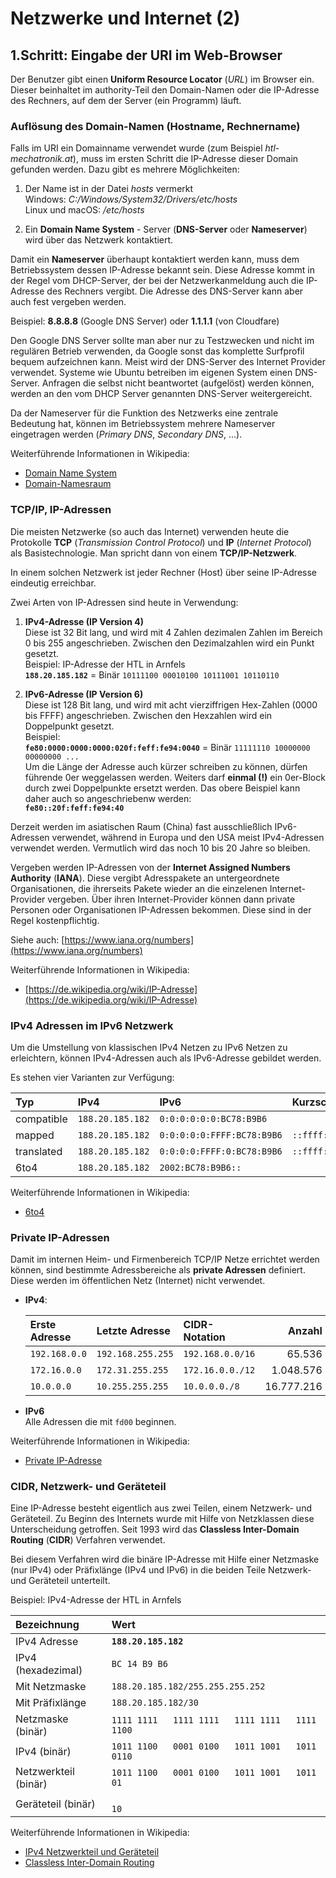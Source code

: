 # Netzwerke und Internet (2)

## 1.Schritt: Eingabe der URI im Web-Browser

Der Benutzer gibt einen **Uniform Resource Locator** (*URL*) im Browser ein. Dieser beinhaltet im authority-Teil den Domain-Namen oder die IP-Adresse des Rechners, auf dem der Server (ein Programm) läuft.

### Auflösung des Domain-Namen (Hostname, Rechnername)

Falls im URI ein Domainname verwendet wurde (zum Beispiel *htl-mechatronik.at*), muss im ersten Schritt die IP-Adresse dieser Domain gefunden werden. Dazu gibt es mehrere Möglichkeiten:

1) Der Name ist in der Datei *hosts* vermerkt  
Windows: *C:/Windows/System32/Drivers/etc/hosts*  
Linux und macOS: */etc/hosts*  

2) Ein **Domain Name System** - Server (**DNS-Server** oder **Nameserver**) wird über das Netzwerk kontaktiert.

Damit ein **Nameserver** überhaupt kontaktiert werden kann, muss dem Betriebssystem dessen IP-Adresse bekannt sein. Diese Adresse kommt in der Regel vom DHCP-Server, der bei der Netzwerkanmeldung auch die IP-Adresse des Rechners vergibt. Die Adresse des DNS-Server kann aber auch fest vergeben werden.

Beispiel: **8.8.8.8** (Google DNS Server) oder **1.1.1.1** (von Cloudfare)

Den Google DNS Server sollte man aber nur zu Testzwecken und nicht im regulären Betrieb verwenden, da Google sonst das komplette Surfprofil bequem aufzeichnen kann. Meist wird der DNS-Server des Internet Provider verwendet. Systeme wie Ubuntu betreiben im eigenen System einen DNS-Server. Anfragen die selbst nicht beantwortet (aufgelöst) werden können, werden an den vom DHCP Server genannten DNS-Server weitergereicht.

Da der Nameserver für die Funktion des Netzwerks eine zentrale Bedeutung hat, können im Betriebssystem mehrere Nameserver eingetragen werden (*Primary DNS*, *Secondary DNS*, ...).

Weiterführende Informationen in Wikipedia:  
* [Domain Name System](https://de.wikipedia.org/wiki/Domain_Name_System)
* [Domain-Namesraum](https://de.wikipedia.org/wiki/Domain_Name_System#Domain-Namensraum)

### TCP/IP, IP-Adressen

Die meisten Netzwerke (so auch das Internet) verwenden heute die Protokolle **TCP** (*Transmission Control Protocol*) und **IP** (*Internet Protocol*) als Basistechnologie. Man spricht dann von einem **TCP/IP-Netzwerk**.

In einem solchen Netzwerk ist jeder Rechner (Host) über seine IP-Adresse eindeutig erreichbar.

Zwei Arten von IP-Adressen sind heute in Verwendung:

1) **IPv4-Adresse (IP Version 4)**  
Diese ist 32 Bit lang, und wird mit 4 Zahlen dezimalen Zahlen im Bereich 0 bis 255 angeschrieben. Zwischen den Dezimalzahlen wird ein Punkt gesetzt.  
Beispiel: IP-Adresse der HTL in Arnfels  
**`188.20.185.182`** = Binär `10111100 00010100 10111001 10110110`

2) **IPv6-Adresse (IP Version 6)**  
Diese ist 128 Bit lang, und wird mit acht vierziffrigen Hex-Zahlen (0000 bis FFFF) angeschrieben. Zwischen den Hexzahlen wird ein Doppelpunkt gesetzt.  
Beispiel:  
**`fe80:0000:0000:0000:020f:feff:fe94:0040`** = Binär `11111110 10000000 00000000 ... `  
Um die Länge der Adresse auch kürzer schreiben zu können, dürfen führende 0er weggelassen werden. Weiters darf **einmal (!)** ein 0er-Block durch zwei Doppelpunkte ersetzt werden. Das obere Beispiel kann daher auch so angeschriebenw werden:  
**`fe80::20f:feff:fe94:40`**

Derzeit werden im asiatischen Raum (China) fast ausschließlich IPv6-Adressen verwendet, während in Europa und den USA meist IPv4-Adressen verwendet werden. Vermutlich wird das noch 10 bis 20 Jahre so bleiben.

Vergeben werden IP-Adressen von der **Internet Assigned Numbers Authority** (**IANA**). Diese vergibt Adresspakete an untergeordnete Organisationen, die ihrerseits Pakete wieder an die einzelenen Internet-Provider vergeben. Über ihren Internet-Provider können dann private Personen oder Organisationen IP-Adressen bekommen. Diese sind in der Regel kostenpflichtig.

Siehe auch: [https://www.iana.org/numbers](https://www.iana.org/numbers)

Weiterführende Informationen in Wikipedia:  
* [https://de.wikipedia.org/wiki/IP-Adresse](https://de.wikipedia.org/wiki/IP-Adresse)

### IPv4 Adressen im IPv6 Netzwerk

Um die Umstellung von klassischen IPv4 Netzen zu IPv6 Netzen zu erleichtern, können IPv4-Adressen auch als IPv6-Adresse gebildet werden.

Es stehen vier Varianten zur Verfügung:

 Typ | IPv4 | IPv6 | Kurzschreibweise
  :-- | :-- | :-- | :--
 compatible  | `188.20.185.182` | `0:0:0:0:0:0:BC78:B9B6`
 mapped | `188.20.185.182` | `0:0:0:0:0:FFFF:BC78:B9B6` | `::ffff:188.20.185.182`
 translated | `188.20.185.182` | `0:0:0:0:FFFF:0:BC78:B9B6` | `::ffff:0:188.20.185.182`
 6to4 | `188.20.185.182` | `2002:BC78:B9B6::` 

Weiterführende Informationen in Wikipedia:
* [6to4](https://en.wikipedia.org/wiki/6to4)


### Private IP-Adressen

Damit im internen Heim- und Firmenbereich TCP/IP Netze errichtet werden können, sind bestimmte Adressbereiche als **private Adressen** definiert. Diese werden im öffentlichen Netz (Internet) nicht verwendet.

* **IPv4**: 

   Erste Adresse | Letzte Adresse | CIDR-Notation | Anzahl
   :----------- | :------------ | :----------- | -----: 
    `192.168.0.0` | `192.168.255.255` | `192.168.0.0/16` |     65.536
    `172.16.0.0`  | `172.31.255.255`  | `172.16.0.0./12` |  1.048.576
    `10.0.0.0`    | `10.255.255.255`  | `10.0.0.0./8`    | 16.777.216

* **IPv6**  
Alle Adressen die mit `fd00` beginnen.

Weiterführende Informationen in Wikipedia:
* [Private IP-Adresse](https://de.wikipedia.org/wiki/Private_IP-Adresse)

### CIDR, Netzwerk- und Geräteteil

Eine IP-Adresse besteht eigentlich aus zwei Teilen, einem Netzwerk- und Geräteteil. Zu Beginn des Internets wurde mit Hilfe von Netzklassen diese Unterscheidung getroffen. Seit 1993 wird das **Classless Inter-Domain Routing** (**CIDR**) Verfahren verwendet.

Bei diesem Verfahren wird die binäre IP-Adresse mit Hilfe einer Netzmaske (nur IPv4) oder Präfixlänge (IPv4 und IPv6) in die beiden Teile Netzwerk- und Geräteteil unterteilt.

Beispiel: IPv4-Adresse der HTL in Arnfels

Bezeichnung | Wert
 :-- | :--
IPv4 Adresse         | **`188.20.185.182`**
IPv4 (hexadezimal)   | `BC 14 B9 B6`
Mit Netzmaske        | `188.20.185.182/255.255.255.252`
Mit Präfixlänge      | `188.20.185.182/30`
Netzmaske (binär)    | `1111 1111   1111 1111   1111 1111   1111 1100`
IPv4 (binär)         | `1011 1100   0001 0100   1011 1001   1011 0110`
Netzwerkteil (binär) | `1011 1100   0001 0100   1011 1001   1011 01  `
Geräteteil (binär)   | `                                           10`

Weiterführende Informationen in Wikipedia:
* [IPv4 Netzwerkteil und Geräteteil](https://de.wikipedia.org/wiki/IP-Adresse#Netzwerkteil_und_Ger%C3%A4teteil)
* [Classless Inter-Domain Routing](https://de.wikipedia.org/wiki/Classless_Inter-Domain_Routing)
